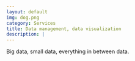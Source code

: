 ```yaml
---
layout: default
img: dog.png
category: Services
title: Data management, data visualization
description: |
---
```

Big data, small data, everything in between data.